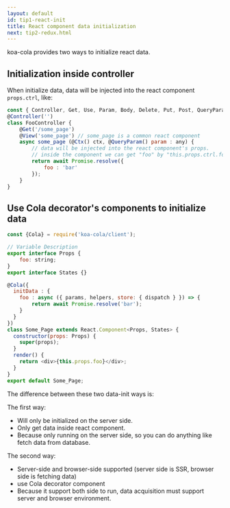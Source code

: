 ```yaml
---
layout: default
id: tip1-react-init
title: React component data initialization
next: tip2-redux.html
---
```


koa-cola provides two ways to initialize react data.

## Initialization inside controller

When initialize data, data will be injected into the react component `props.ctrl`, like:

```javascript
const { Controller, Get, Use, Param, Body, Delete, Put, Post, QueryParam, View, Ctx, Response } = require('koa-cola/client');
@Controller('') 
class FooController {
    @Get('/some_page')  
    @View('some_page') // some_page is a common react component
    async some_page (@Ctx() ctx, @QueryParam() param : any) { 
        // data will be injected into the react component's props. 
        // inside the component we can get "foo" by "this.props.ctrl.foo"
        return await Promise.resolve({
            foo : 'bar'
        });
    }
}
```

## Use Cola decorator's components to initialize data
```javascript
const {Cola} = require('koa-cola/client');

// Variable Description
export interface Props {
    foo: string;   
}
export interface States {}

@Cola({
  initData : {
    foo : async ({ params, helpers, store: { dispatch } }) => {
        return await Promise.resolve('bar');
    }
  }
})
class Some_Page extends React.Component<Props, States> {
  constructor(props: Props) {
    super(props);
  }
  render() {
    return <div>{this.props.foo}</div>;
  }
}
export default Some_Page;
```

The difference between these two data-init ways is:

The first way:
* Will only be initialized on the server side.
* Only get data inside react component.
* Because only running on the server side, so you can do anything like fetch data from database.

The second way:
* Server-side and browser-side supported (server side is SSR, browser side is fetching data)
* use Cola decorator component
* Because it support both side to run, data acquisition must support server and browser environment.

